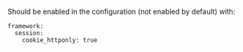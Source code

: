 Should be enabled in the configuration (not enabled by default) with:
```
framework:
  session:
    cookie_httponly: true
```

